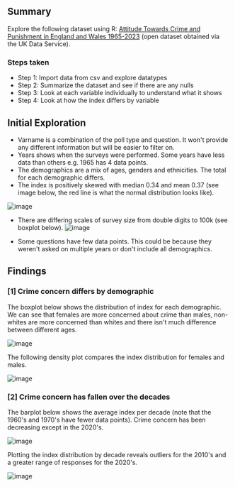 ## Summary
Explore the following dataset using R: [Attitude Towards Crime and Punishment in England and Wales 1965-2023](https://beta.ukdataservice.ac.uk/datacatalogue/studies/study?id=857473) (open dataset obtained via the UK Data Service). 

### Steps taken

- Step 1: Import data from csv and explore datatypes
- Step 2: Summarize the dataset and see if there are any nulls
- Step 3: Look at each variable individually to understand what it shows
- Step 4: Look at how the index differs by variable

## Initial Exploration
- Varname is a combination of the poll type and question. It won't provide any different information but will be easier to filter on.
- Years shows when the surveys were performed. Some years have less data than others e.g. 1965 has 4 data points.
- The demographics are a mix of ages, genders and ethnicities. The total for each demographic differs.
- The index is positively skewed with median 0.34 and mean 0.37 (see image below, the red line is what the normal distribution looks like).

![image](https://github.com/user-attachments/assets/a5e5bfaf-f40f-4452-b439-7e1078cac35f)

- There are differing scales of survey size from double digits to 100k (see boxplot below).
![image](https://github.com/user-attachments/assets/e3488eb5-8699-49a3-919e-cdd0eaaf7e78)

- Some questions have few data points. This could be because they weren't asked on multiple years or don't include all demographics.

## Findings
### [1] Crime concern differs by demographic
The boxplot below shows the distribution of index for each demographic. We can see that females are more concerned about crime than males, non-whites are more concerned than whites and there isn't much difference between different ages. 

![image](https://github.com/user-attachments/assets/c555c9d8-5087-428f-8cff-83e7e94c385d)

The following density plot compares the index distribution for females and males.

![image](https://github.com/user-attachments/assets/5d455e92-5ba7-48ae-8e25-892f6748e6ba)

### [2] Crime concern has fallen over the decades
The barplot below shows the average index per decade (note that the 1960's and 1970's have fewer data points). Crime concern has been decreasing except in the 2020's.

![image](https://github.com/user-attachments/assets/fcd99234-5063-4cce-8f5d-f4f6fd2cd10f)

Plotting the index distribution by decade reveals outliers for the 2010's and a greater range of responses for the 2020's.

![image](https://github.com/user-attachments/assets/b59f911b-a889-48c4-b4b8-d26a87a5b6ef)









